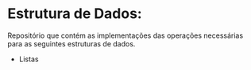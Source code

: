 # Estrutura de Dados:
Repositório que contém as implementações das operações necessárias para as seguintes estruturas de dados.

* Listas

